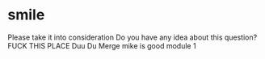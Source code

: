 # smile
Please take it into consideration
Do you have any idea about this question?
FUCK THIS PLACE
Duu Du Merge
mike is good
module 1
